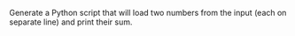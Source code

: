 Generate a Python script that will load two numbers from the input (each on separate line) and print their sum.